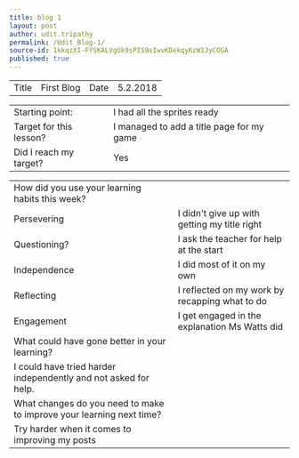 ```yaml
---
title: blog 1
layout: post
author: udit.tripathy
permalink: /Udit_Blog-1/
source-id: 1kkqzXI-FYSKALVgUk9sPIS9sIwvKDekqyKzW1JyCOGA
published: true
---
```

<table>
  <tr>
    <td>Title</td>
    <td>First Blog</td>
    <td>Date</td>
    <td>5.2.2018</td>
  </tr>
</table>


<table>
  <tr>
    <td>Starting point:</td>
    <td>I had all the sprites ready</td>
  </tr>
  <tr>
    <td>Target for this lesson?</td>
    <td> I managed to add a title page for my game</td>
  </tr>
  <tr>
    <td>Did I reach my target? </td>
    <td>Yes</td>
  </tr>
</table>


<table>
  <tr>
    <td>How did you use your learning habits this week?</td>
    <td></td>
  </tr>
  <tr>
    <td>Persevering</td>
    <td> I didn't give up with getting my title right</td>
  </tr>
  <tr>
    <td>Questioning?</td>
    <td>I ask the teacher for help at the start</td>
  </tr>
  <tr>
    <td>Independence</td>
    <td>I did most of it on my own</td>
  </tr>
  <tr>
    <td>Reflecting</td>
    <td>I reflected on my work by recapping what to do</td>
  </tr>
  <tr>
    <td>Engagement</td>
    <td> I get engaged in the explanation Ms Watts did</td>
  </tr>
  <tr>
    <td>What could have gone better in your learning?</td>
    <td></td>
  </tr>
  <tr>
    <td>I could have tried harder independently and not asked for help.</td>
    <td></td>
  </tr>
  <tr>
    <td>What changes do you need to make to improve your learning next time?</td>
    <td></td>
  </tr>
  <tr>
    <td>Try harder when it comes to improving my posts</td>
    <td></td>
  </tr>
</table>


